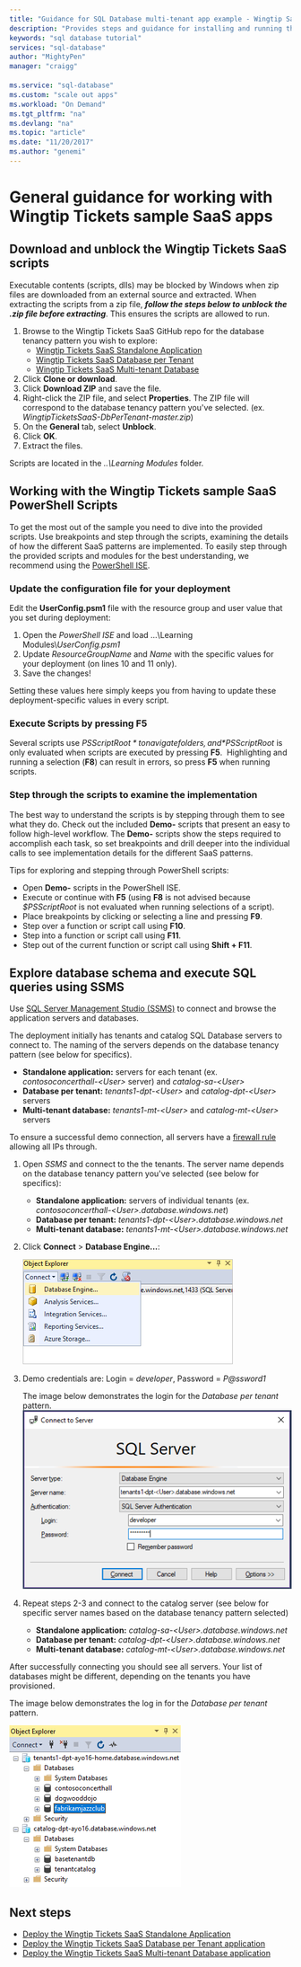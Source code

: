 ```yaml
---
title: "Guidance for SQL Database multi-tenant app example - Wingtip SaaS | Microsoft Docs"
description: "Provides steps and guidance for installing and running the sample multi-tenant application that uses Azure SQL Database, the Wingtip SaaS example."
keywords: "sql database tutorial"
services: "sql-database"
author: "MightyPen"
manager: "craigg"

ms.service: "sql-database"
ms.custom: "scale out apps"
ms.workload: "On Demand"
ms.tgt_pltfrm: "na"
ms.devlang: "na"
ms.topic: "article"
ms.date: "11/20/2017"
ms.author: "genemi"
---
```

# General guidance for working with Wingtip Tickets sample SaaS apps


## Download and unblock the Wingtip Tickets SaaS scripts

Executable contents (scripts, dlls) may be blocked by Windows when zip files are downloaded from an external source and extracted. When extracting the scripts from a zip file, ***follow the steps below to unblock the .zip file before extracting***. This ensures the scripts are allowed to run.

1. Browse to the Wingtip Tickets SaaS GitHub repo for the database tenancy pattern you wish to explore: 
    - [Wingtip Tickets SaaS Standalone Application](https://github.com/Microsoft/WingtipTicketsSaaS-StandaloneApp)
    - [Wingtip Tickets SaaS Database per Tenant](https://github.com/Microsoft/WingtipTicketsSaaS-DbPerTenant)
    - [Wingtip Tickets SaaS Multi-tenant Database](https://github.com/Microsoft/WingtipTicketsSaaS-MultiTenantDb)
2. Click **Clone or download**.
3. Click **Download ZIP** and save the file.
4. Right-click the ZIP file, and select **Properties**. The ZIP file will correspond to the database tenancy pattern you've selected. (ex. _WingtipTicketsSaaS-DbPerTenant-master.zip_)
5. On the **General** tab, select **Unblock**.
6. Click **OK**.
7. Extract the files.

Scripts are located in the *..\\Learning Modules* folder.


## Working with the Wingtip Tickets sample SaaS PowerShell Scripts

To get the most out of the sample you need to dive into the provided scripts. Use breakpoints and step through the scripts, examining the details of how the different SaaS patterns are implemented. To easily step through the provided scripts and modules for the best understanding, we recommend using the [PowerShell ISE](https://msdn.microsoft.com/powershell/scripting/core-powershell/ise/introducing-the-windows-powershell-ise).

### Update the configuration file for your deployment

Edit the **UserConfig.psm1** file with the resource group and user value that you set during deployment:

1. Open the *PowerShell ISE* and load ...\\Learning Modules\\*UserConfig.psm1* 
2. Update *ResourceGroupName* and *Name* with the specific values for your deployment (on lines 10 and 11 only).
3. Save the changes!

Setting these values here simply keeps you from having to update these deployment-specific values in every script.

### Execute Scripts by pressing F5

Several scripts use *$PSScriptRoot* to navigate folders, and *$PSScriptRoot* is only evaluated when scripts are executed by pressing **F5**.  Highlighting and running a selection (**F8**) can result in errors, so press **F5** when running scripts.

### Step through the scripts to examine the implementation

The best way to understand the scripts is by stepping through them to see what they do. Check out the included **Demo-** scripts that present an easy to follow high-level workflow. The **Demo-** scripts show the steps required to accomplish each task, so set breakpoints and drill deeper into the individual calls to see implementation details for the different SaaS patterns.

Tips for exploring and stepping through PowerShell scripts:

- Open **Demo-** scripts in the PowerShell ISE.
- Execute or continue with **F5** (using **F8** is not advised because *$PSScriptRoot* is not evaluated when running selections of a script).
- Place breakpoints by clicking or selecting a line and pressing **F9**.
- Step over a function or script call using **F10**.
- Step into a function or script call using **F11**.
- Step out of the current function or script call using **Shift + F11**.


## Explore database schema and execute SQL queries using SSMS

Use [SQL Server Management Studio (SSMS)](https://docs.microsoft.com/sql/ssms/download-sql-server-management-studio-ssms) to connect and browse the application servers and databases.

The deployment initially has tenants and catalog SQL Database servers to connect to. The naming of the servers depends on the database tenancy pattern (see below for specifics). 

   - **Standalone application:** servers for each tenant (ex. *contosoconcerthall-&lt;User&gt;* server) and *catalog-sa-&lt;User&gt;*
   - **Database per tenant:** *tenants1-dpt-&lt;User&gt;*  and *catalog-dpt-&lt;User&gt;* servers
   - **Multi-tenant database:** *tenants1-mt-&lt;User&gt;* and *catalog-mt-&lt;User&gt;* servers

To ensure a successful demo connection, all servers have a [firewall rule](sql-database-firewall-configure.md) allowing all IPs through.


1. Open *SSMS* and connect to the the tenants. The server name depends on the database tenancy pattern you've selected (see below for specifics):
    - **Standalone application:** servers of individual tenants (ex. *contosoconcerthall-&lt;User&gt;.database.windows.net*) 
    - **Database per tenant:** *tenants1-dpt-&lt;User&gt;.database.windows.net*
    - **Multi-tenant database:** *tenants1-mt-&lt;User&gt;.database.windows.net* 
2. Click **Connect** > **Database Engine...**:

   ![catalog server](media/saas-tenancy-wingtip-app-guidance-tips/connect.png)

3. Demo credentials are: Login = *developer*, Password = *P@ssword1*

    The image below demonstrates the login for the *Database per tenant* pattern. 
    ![connection](media/saas-tenancy-wingtip-app-guidance-tips/tenants1-connect.png)
    
   

4. Repeat steps 2-3 and connect to the catalog server (see below for specific server names based on the database tenancy pattern selected)
    - **Standalone application:** *catalog-sa-&lt;User&gt;.database.windows.net*
    - **Database per tenant:** *catalog-dpt-&lt;User&gt;.database.windows.net*
    - **Multi-tenant database:** *catalog-mt-&lt;User&gt;.database.windows.net*


After successfully connecting you should see all servers. Your list of databases might be different, depending on the tenants you have provisioned.

The image below demonstrates the log in for the *Database per tenant* pattern.

![object explorer](media/saas-tenancy-wingtip-app-guidance-tips/object-explorer.png)



## Next steps
- [Deploy the Wingtip Tickets SaaS Standalone Application](saas-standaloneapp-get-started-deploy.md)
- [Deploy the Wingtip Tickets SaaS Database per Tenant application](saas-dbpertenant-get-started-deploy.md)
- [Deploy the Wingtip Tickets SaaS Multi-tenant Database application](saas-multitenantdb-get-started-deploy.md)

